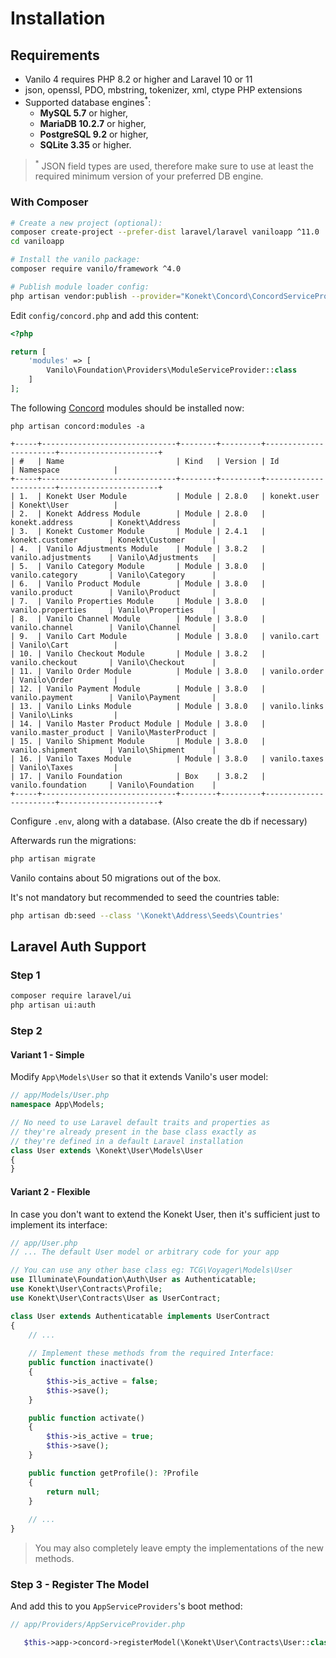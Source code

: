 # Installation

## Requirements

- Vanilo 4 requires PHP 8.2 or higher and Laravel 10 or 11
- json, openssl, PDO, mbstring, tokenizer, xml, ctype PHP extensions
- Supported database engines<sup>*</sup>:
    - **MySQL 5.7** or higher,
    - **MariaDB 10.2.7** or higher,
    - **PostgreSQL 9.2** or higher,
    - **SQLite 3.35** or higher.

> <sup>*</sup> JSON field types are used, therefore make sure to use at least the required minimum
> version of your preferred DB engine.

### With Composer


```bash
# Create a new project (optional):
composer create-project --prefer-dist laravel/laravel vaniloapp ^11.0
cd vaniloapp

# Install the vanilo package:
composer require vanilo/framework ^4.0

# Publish module loader config:
php artisan vendor:publish --provider="Konekt\Concord\ConcordServiceProvider" --tag=config
```

Edit `config/concord.php` and add this content:

```php
<?php

return [
    'modules' => [
        Vanilo\Foundation\Providers\ModuleServiceProvider::class
    ]
];
```

The following [Concord](concord.md) modules should be installed now:

`php artisan concord:modules -a`

```
+-----+------------------------------+--------+---------+-----------------------+----------------------+
| #   | Name                         | Kind   | Version | Id                    | Namespace            |
+-----+------------------------------+--------+---------+-----------------------+----------------------+
| 1.  | Konekt User Module           | Module | 2.8.0   | konekt.user           | Konekt\User          |
| 2.  | Konekt Address Module        | Module | 2.8.0   | konekt.address        | Konekt\Address       |
| 3.  | Konekt Customer Module       | Module | 2.4.1   | konekt.customer       | Konekt\Customer      |
| 4.  | Vanilo Adjustments Module    | Module | 3.8.2   | vanilo.adjustments    | Vanilo\Adjustments   |
| 5.  | Vanilo Category Module       | Module | 3.8.0   | vanilo.category       | Vanilo\Category      |
| 6.  | Vanilo Product Module        | Module | 3.8.0   | vanilo.product        | Vanilo\Product       |
| 7.  | Vanilo Properties Module     | Module | 3.8.0   | vanilo.properties     | Vanilo\Properties    |
| 8.  | Vanilo Channel Module        | Module | 3.8.0   | vanilo.channel        | Vanilo\Channel       |
| 9.  | Vanilo Cart Module           | Module | 3.8.0   | vanilo.cart           | Vanilo\Cart          |
| 10. | Vanilo Checkout Module       | Module | 3.8.2   | vanilo.checkout       | Vanilo\Checkout      |
| 11. | Vanilo Order Module          | Module | 3.8.0   | vanilo.order          | Vanilo\Order         |
| 12. | Vanilo Payment Module        | Module | 3.8.0   | vanilo.payment        | Vanilo\Payment       |
| 13. | Vanilo Links Module          | Module | 3.8.0   | vanilo.links          | Vanilo\Links         |
| 14. | Vanilo Master Product Module | Module | 3.8.0   | vanilo.master_product | Vanilo\MasterProduct |
| 15. | Vanilo Shipment Module       | Module | 3.8.0   | vanilo.shipment       | Vanilo\Shipment      |
| 16. | Vanilo Taxes Module          | Module | 3.8.0   | vanilo.taxes          | Vanilo\Taxes         |
| 17. | Vanilo Foundation            | Box    | 3.8.2   | vanilo.foundation     | Vanilo\Foundation    |
+-----+------------------------------+--------+---------+-----------------------+----------------------+

```

Configure `.env`, along with a database. (Also create the db if necessary)

Afterwards run the migrations:

```bash
php artisan migrate
```

Vanilo contains about 50 migrations out of the box.

It's not mandatory but recommended to seed the countries table:

```bash
php artisan db:seed --class '\Konekt\Address\Seeds\Countries'
```

## Laravel Auth Support

### Step 1

```bash
composer require laravel/ui
php artisan ui:auth
```

### Step 2

#### Variant 1 - Simple

Modify `App\Models\User` so that it extends Vanilo's user model:

```php
// app/Models/User.php
namespace App\Models;

// No need to use Laravel default traits and properties as
// they're already present in the base class exactly as
// they're defined in a default Laravel installation
class User extends \Konekt\User\Models\User
{
}
```

#### Variant 2 - Flexible

In case you don't want to extend the Konekt User, then it's sufficient just to implement its
interface:

```php
// app/User.php
// ... The default User model or arbitrary code for your app

// You can use any other base class eg: TCG\Voyager\Models\User
use Illuminate\Foundation\Auth\User as Authenticatable;
use Konekt\User\Contracts\Profile;
use Konekt\User\Contracts\User as UserContract;

class User extends Authenticatable implements UserContract
{
    // ...
    
    // Implement these methods from the required Interface:
    public function inactivate()
    {
        $this->is_active = false;
        $this->save();
    }

    public function activate()
    {
        $this->is_active = true;
        $this->save();
    }

    public function getProfile(): ?Profile
    {
        return null;
    }
    
    // ...
}
```

> You may also completely leave empty the implementations of the new methods.

### Step 3 - Register The Model

And add this to you `AppServiceProviders`'s boot method:

```php
// app/Providers/AppServiceProvider.php

   $this->app->concord->registerModel(\Konekt\User\Contracts\User::class, \App\Models\User::class);
```
